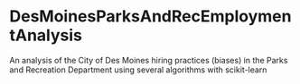 # DesMoinesParksAndRecEmploymentAnalysis
An analysis of the City of Des Moines hiring practices (biases) in the Parks and Recreation Department using several algorithms with scikit-learn
